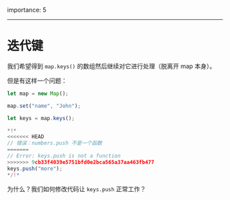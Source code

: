 importance: 5

---

# 迭代键

我们希望得到 `map.keys()` 的数组然后继续对它进行处理（脱离开 map 本身）。

但是有这样一个问题：

```js run
let map = new Map();

map.set("name", "John");

let keys = map.keys();

*!*
<<<<<<< HEAD
// 错误：numbers.push 不是一个函数
=======
// Error: keys.push is not a function
>>>>>>> 9cb33f4039e5751bfd0e2bca565a37aa463fb477
keys.push("more");
*/!*
```

为什么？我们如何修改代码让 `keys.push` 正常工作？
